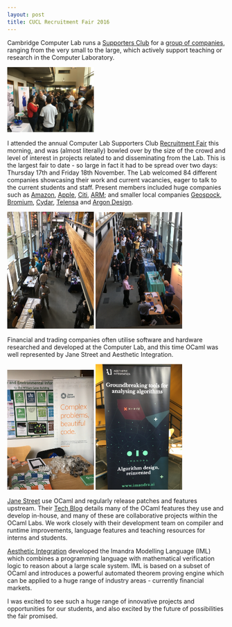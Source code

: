 ```yaml
---
layout: post
title: CUCL Recruitment Fair 2016
---
```


Cambridge Computer Lab runs a [Supporters Club](https://www.cl.cam.ac.uk/supporters-club/members.html) for a [group of companies](https://www.cl.cam.ac.uk/supporters-club/members.html), ranging from the very small to the large, which actively support teaching or research in the Computer Laboratory.

<p>
<img src="/images/BusyEnd.JPG" alt="Fair in full swing" width="200" />
</p>


I attended the annual Computer Lab Supporters Club [Recruitment Fair](https://www.cl.cam.ac.uk/supporters-club/recruitment-fair.html) this morning, and was (almost literally) bowled over by the size of the crowd and level of interest in projects related to and disseminating from the Lab. This is the largest fair to date - so large in fact it had to be spread over two days: Thursday 17th and Friday 18th November. The Lab welcomed 84 different companies showcasing their work and current vacancies, eager to talk to the current students and staff. Present members included huge companies such as [Amazon](https://www.amazon.jobs/location/cambridge-uk), [Apple](http://www.apple.com/jobs/uk/), [Citi](http://www.citigroup.com/citi/), [ARM](https://www.arm.com/); and smaller local companies [Geospock](https://geospock.com/), [Bromium](https://www.bromium.com/), [Cydar](https://cydarmedical.com/), [Telensa](http://www.telensa.com/) and [Argon Design](http://www.argondesign.com/).

<p>
<img src="/images/OverheadRotated.png" alt="View from the top" width="200" />
<img src="/images/Overhead2Rotated.png" alt="More from the top" width="200" />
<br />
</p>

Financial and trading companies often utilise software and hardware researched and developed at the Computer Lab, and this time OCaml was well represented by Jane Street and Aesthetic Integration.

<p>
<img src="/images/JaneStreetRotated.png" alt="Jane Street" width="200" />
<img src="/images/AestheticIntegrationRotated.png" alt="Aesthetic Integration" width="200" />
<br />
</p>

[Jane Street](https://www.janestreet.com/) use OCaml and regularly release patches and features upstream. Their [Tech Blog](https://blogs.janestreet.com/category/ocaml/) details many of the OCaml features they use and develop in-house, and many of these are collaborative projects within the OCaml Labs. We work closely with their development team on compiler and runtime improvements, language features and teaching resources for interns and students.

[Aesthetic Integration](https://www.imandra.ai/) developed the Imandra Modelling Language (IML) which combines a programming language with mathematical verification logic to reason about a large scale system. IML is based on a subset of OCaml and introduces a powerful automated theorem proving engine which can be applied to a huge range of industry areas - currently financial markets.

I was excited to see such a huge range of innovative projects and opportunities for our students, and also excited by the future of possibilities the fair promised.
